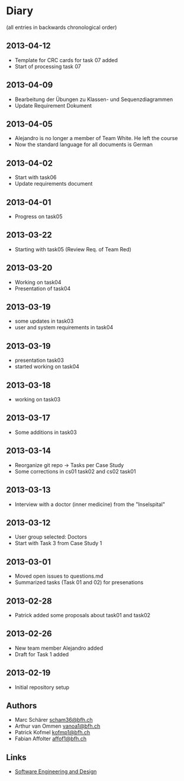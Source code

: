 # Diary

(all entries in backwards chronological order)

## 2013-04-12
- Template for CRC cards for task 07 added
- Start of processing task 07

## 2013-04-09
- Bearbeitung der Übungen zu Klassen- und Sequenzdiagrammen
- Update Requirement Dokument

## 2013-04-05
- Alejandro is no longer a member of Team White. He left the course
- Now the standard language for all documents is German

## 2013-04-02
- Start with task06 
- Update requirements document

## 2013-04-01
- Progress on task05 

## 2013-03-22
- Starting with task05 (Review Req. of Team Red)

## 2013-03-20
- Working on task04
- Presentation of task04

## 2013-03-19
- some updates in task03
- user and system requirements in task04

## 2013-03-19
- presentation task03
- started working on task04

## 2013-03-18
- working on task03

## 2013-03-17
- Some additions in task03

## 2013-03-14
- Reorganize git repo -> Tasks per Case Study
- Some corrections in cs01 task02 and cs02 task01

## 2013-03-13
- Interview with a doctor (inner medicine) from the "Inselspital"

## 2013-03-12
- User group selected: Doctors
- Start with Task 3 from Case Study 1

## 2013-03-01
- Moved open issues to questions.md
- Summarized tasks (Task 01 and 02) for presenations 

## 2013-02-28
- Patrick added some proposals about task01 and task02

## 2013-02-26
- New team member Alejandro added
- Draft for Task 1 added

## 2013-02-19
- Initial repository setup

## Authors
- Marc Schärer			scham36@bfh.ch
- Arthur van Ommen		vanoa1@bfh.ch
- Patrick Kofmel        kofmp1@bfh.ch
- Fabian Affolter       affof1@bfh.ch

## Links
- [Software Engineering and Design](https://www.cpvrlab.ti.bfh.ch/klu1/BTI7081/soed/)
